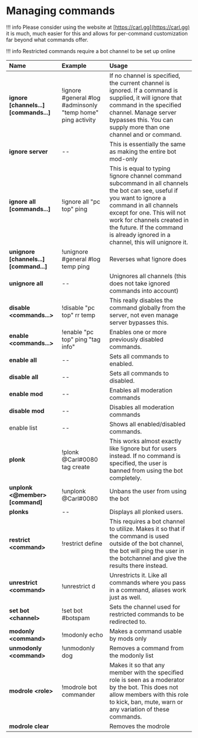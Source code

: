 # Managing commands

!!! info
    Please consider using the website at [https://carl.gg](https://carl.gg) it is much, much easier for this and allows for per-command customization far beyond what commands offer.

!!! info
    Restricted commands require a bot channel to be set up online

| Name | Example | Usage |
| :--- | :--- | :--- |
| **ignore \[channels...\]\[commands...\]**  | !ignore \#general \#log \#adminsonly "temp home" ping activity | If no channel is specified, the current channel is ignored. If a command is supplied, it will ignore that command in the specified channel. Manage server bypasses this. You can supply more than one channel and or command. |
| **ignore server** | -- | This is essentially the same as making the entire bot mod-only |
| **ignore all \[commands...\]**  | !ignore all "pc top" ping | This is equal to typing !ignore channel command subcommand in all channels the bot can see, useful if you want to ignore a command in all channels except for one. This will not work for channels created in the future. If the command is already ignored in a channel, this will unignore it. |
| **unignore \[channels...\] \[command...\]** | !unignore \#general \#log temp ping | Reverses what !ignore does |
| **unignore all** | -- | Unignores all channels \(this does not take ignored commands into account\) |
| **disable &lt;commands...&gt;** | !disable "pc top" rr temp | This really disables the command globally from the server, not even manage server bypasses this. |
| **enable &lt;commands...&gt;** | !enable "pc top" ping "tag info" | Enables one or more previously disabled commands. |
| **enable all** | -- | Sets all commands to enabled. |
| **disable all** | -- | Sets all commands to disabled. |
| **enable mod** | -- | Enables all moderation commands |
| **disable mod** | -- | Disables all moderation commands |
| enable list | -- | Shows all enabled/disabled commands. |
| **plonk** | !plonk @Carl\#0080 tag create | This works almost exactly like !ignore but for users instead. If no command is specified, the user is banned from using the bot completely. |
| **unplonk &lt;@member&gt; \[command\]** | !unplonk @Carl\#0080 | Unbans the user from using the bot |
| **plonks** | -- | Displays all plonked users. |
| **restrict &lt;command&gt;** | !restrict define | This requires a bot channel to utilize. Makes it so that if the command is used outside of the bot channel, the bot will ping the user in the botchannel and give the results there instead. |
| **unrestrict &lt;command&gt;** | !unrestrict d | Unrestricts it. Like all commands where you pass in a command, aliases work just as well. |
| **set bot &lt;channel&gt;** | !set bot \#botspam | Sets the channel used for restricted commands to be redirected to. |
| **modonly &lt;command&gt;** | !modonly echo | Makes a command usable by mods only |
| **unmodonly &lt;command&gt;** | !unmodonly dog | Removes a command from the modonly list |
| **modrole &lt;role&gt;** | !modrole bot commander | Makes it so that any member with the specified role is seen as a moderator by the bot. This does not allow members with this role to kick, ban, mute, warn or any variation of these commands. |
| **modrole clear** |  | Removes the modrole |

